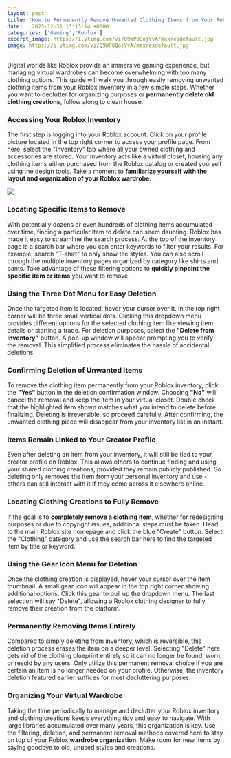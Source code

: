 ```yaml
---
layout: post
title: "How to Permanently Remove Unwanted Clothing Items from Your Roblox Avatar"
date:   2023-12-31 13:13:14 +0000
categories: ['Gaming','Roblox']
excerpt_image: https://i.ytimg.com/vi/Q9WP0QojVvA/maxresdefault.jpg
image: https://i.ytimg.com/vi/Q9WP0QojVvA/maxresdefault.jpg
---
```


Digital worlds like Roblox provide an immersive gaming experience, but managing virtual wardrobes can become overwhelming with too many clothing options. This guide will walk you through easily removing unwanted clothing items from your Roblox inventory in a few simple steps. Whether you want to declutter for organizing purposes or **permanently delete old clothing creations**, follow along to clean house.
### Accessing Your Roblox Inventory 
The first step is logging into your Roblox account. Click on your profile picture located in the top right corner to access your profile page. From here, select the "Inventory" tab where all your owned clothing and accessories are stored. Your inventory acts like a virtual closet, housing any clothing items either purchased from the Roblox catalog or created yourself using the design tools. Take a moment to **familiarize yourself with the layout and organization of your Roblox wardrobe**.

![](https://i.ytimg.com/vi/Q9WP0QojVvA/maxresdefault.jpg)
### Locating Specific Items to Remove
With potentially dozens or even hundreds of clothing items accumulated over time, finding a particular item to delete can seem daunting. Roblox has made it easy to streamline the search process. At the top of the inventory page is a search bar where you can enter keywords to filter your results. For example, search "T-shirt" to only show tee styles. You can also scroll through the multiple inventory pages organized by category like shirts and pants. Take advantage of these filtering options to **quickly pinpoint the specific item or items** you want to remove. 
### Using the Three Dot Menu for Easy Deletion
Once the targeted item is located, hover your cursor over it. In the top right corner will be three small vertical dots. Clicking this dropdown menu provides different options for the selected clothing item like viewing item details or starting a trade. For deletion purposes, select the **"Delete from Inventory"** button. A pop-up window will appear prompting you to verify the removal. This simplified process eliminates the hassle of accidental deletions.
### Confirming Deletion of Unwanted Items
To remove the clothing item permanently from your Roblox inventory, click the **"Yes"** button in the deletion confirmation window. Choosing **"No"** will cancel the removal and keep the item in your virtual closet. Double check that the highlighted item shown matches what you intend to delete before finalizing. Deleting is irreversible, so proceed carefully. After confirming, the unwanted clothing piece will disappear from your inventory list in an instant.
### Items Remain Linked to Your Creator Profile 
Even after deleting an item from your inventory, it will still be tied to your creator profile on Roblox. This allows others to continue finding and using your shared clothing creations, provided they remain publicly published. So deleting only removes the item from your personal inventory and use - others can still interact with it if they come across it elsewhere online.
### Locating Clothing Creations to Fully Remove 
If the goal is to **completely remove a clothing item**, whether for redesigning purposes or due to copyright issues, additional steps must be taken. Head to the main Roblox site homepage and click the blue "Create" button. Select the "Clothing" category and use the search bar here to find the targeted item by title or keyword.
### Using the Gear Icon Menu for Deletion 
Once the clothing creation is displayed, hover your cursor over the item thumbnail. A small gear icon will appear in the top right corner showing additional options. Click this gear to pull up the dropdown menu. The last selection will say "Delete", allowing a Roblox clothing designer to fully remove their creation from the platform. 
### Permanently Removing Items Entirely
Compared to simply deleting from inventory, which is reversible, this deletion process erases the item on a deeper level. Selecting "Delete" here gets rid of the clothing blueprint entirely so it can no longer be found, worn, or resold by any users. Only utilize this permanent removal choice if you are certain an item is no longer needed on your profile. Otherwise, the inventory deletion featured earlier suffices for most decluttering purposes.
### Organizing Your Virtual Wardrobe
Taking the time periodically to manage and declutter your Roblox inventory and clothing creations keeps everything tidy and easy to navigate. With large libraries accumulated over many years, this organization is key. Use the filtering, deletion, and permanent removal methods covered here to stay on top of your Roblox **wardrobe organization**. Make room for new items by saying goodbye to old, unused styles and creations.